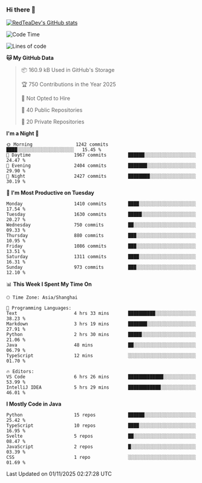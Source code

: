 ### Hi there 👋

<!--
**RedTeaDev/RedTeaDev** is a ✨ _special_ ✨ repository because its `README.md` (this file) appears on your GitHub profile.

Here are some ideas to get you started:

- 🔭 I’m currently working on ...
- 🌱 I’m currently learning ...
- 👯 I’m looking to collaborate on ...
- 🤔 I’m looking for help with ...
- 💬 Ask me about ...
- 📫 How to reach me: ...
- 😄 Pronouns: ...
- ⚡ Fun fact: ...
-->

<!--
[![wakatime](https://wakatime.com/badge/user/6b101ed0-04c0-4490-9283-eb61f2efff96.svg)](https://wakatime.com/@6b101ed0-04c0-4490-9283-eb61f2efff96)
!-->

[![RedTeaDev's GitHub stats](https://github-readme-stats.vercel.app/api?username=RedTeaDev\&include_all_commits=true)](https://github.com/anuraghazra/github-readme-stats)
<!--
[![willianrod's wakatime stats](https://github-readme-stats.vercel.app/api/wakatime?username=RedTeaDev)](https://github.com/anuraghazra/github-readme-stats)
!-->
<!--START_SECTION:waka-->
![Code Time](http://img.shields.io/badge/Code%20Time-3%2C623%20hrs%208%20mins-blue)

![Lines of code](https://img.shields.io/badge/From%20Hello%20World%20I%27ve%20Written-1.4%20million%20lines%20of%20code-blue)

**🐱 My GitHub Data** 

> 📦 160.9 kB Used in GitHub's Storage 
 > 
> 🏆 750 Contributions in the Year 2025
 > 
> 🚫 Not Opted to Hire
 > 
> 📜 40 Public Repositories 
 > 
> 🔑 20 Private Repositories 
 > 
**I'm a Night 🦉** 

```text
🌞 Morning                1242 commits        ████░░░░░░░░░░░░░░░░░░░░░   15.45 % 
🌆 Daytime                1967 commits        ██████░░░░░░░░░░░░░░░░░░░   24.47 % 
🌃 Evening                2404 commits        ███████░░░░░░░░░░░░░░░░░░   29.90 % 
🌙 Night                  2427 commits        ████████░░░░░░░░░░░░░░░░░   30.19 % 
```
📅 **I'm Most Productive on Tuesday** 

```text
Monday                   1410 commits        ████░░░░░░░░░░░░░░░░░░░░░   17.54 % 
Tuesday                  1630 commits        █████░░░░░░░░░░░░░░░░░░░░   20.27 % 
Wednesday                750 commits         ██░░░░░░░░░░░░░░░░░░░░░░░   09.33 % 
Thursday                 880 commits         ███░░░░░░░░░░░░░░░░░░░░░░   10.95 % 
Friday                   1086 commits        ███░░░░░░░░░░░░░░░░░░░░░░   13.51 % 
Saturday                 1311 commits        ████░░░░░░░░░░░░░░░░░░░░░   16.31 % 
Sunday                   973 commits         ███░░░░░░░░░░░░░░░░░░░░░░   12.10 % 
```


📊 **This Week I Spent My Time On** 

```text
🕑︎ Time Zone: Asia/Shanghai

💬 Programming Languages: 
Text                     4 hrs 33 mins       ██████████░░░░░░░░░░░░░░░   38.23 % 
Markdown                 3 hrs 19 mins       ███████░░░░░░░░░░░░░░░░░░   27.91 % 
Python                   2 hrs 30 mins       █████░░░░░░░░░░░░░░░░░░░░   21.06 % 
Java                     48 mins             ██░░░░░░░░░░░░░░░░░░░░░░░   06.79 % 
TypeScript               12 mins             ░░░░░░░░░░░░░░░░░░░░░░░░░   01.70 % 

🔥 Editors: 
VS Code                  6 hrs 26 mins       █████████████░░░░░░░░░░░░   53.99 % 
IntelliJ IDEA            5 hrs 29 mins       ████████████░░░░░░░░░░░░░   46.01 % 
```

**I Mostly Code in Java** 

```text
Python                   15 repos            ██████░░░░░░░░░░░░░░░░░░░   25.42 % 
TypeScript               10 repos            ████░░░░░░░░░░░░░░░░░░░░░   16.95 % 
Svelte                   5 repos             ██░░░░░░░░░░░░░░░░░░░░░░░   08.47 % 
JavaScript               2 repos             █░░░░░░░░░░░░░░░░░░░░░░░░   03.39 % 
CSS                      1 repo              ░░░░░░░░░░░░░░░░░░░░░░░░░   01.69 % 
```




 Last Updated on 01/11/2025 02:27:28 UTC
<!--END_SECTION:waka-->



